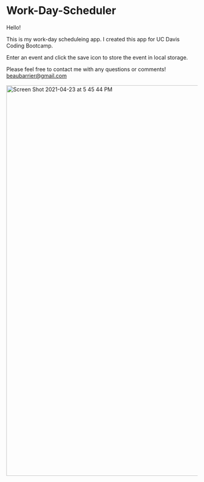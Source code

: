 # Work-Day-Scheduler

Hello!

This is my work-day scheduleing app. I created this app for UC Davis
Coding Bootcamp.

Enter an event and click the save icon to store the event in local storage.

Please feel free to contact me with any questions or comments!
<br>beaubarrier@gmail.com
<br><br>
<img width="1028" alt="Screen Shot 2021-04-23 at 5 45 44 PM" src="https://user-images.githubusercontent.com/78766978/115941796-ce985100-a45b-11eb-9455-a79da6d65811.png">


